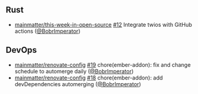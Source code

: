 ## Rust

- [mainmatter/this-week-in-open-source] [#12](https://github.com/mainmatter/this-week-in-open-source/pull/12) Integrate twios with GitHub actions ([@BobrImperator])

## DevOps

- [mainmatter/renovate-config] [#19](https://github.com/mainmatter/renovate-config/pull/19) chore(ember-addon): fix and change schedule to automerge daily ([@BobrImperator])
- [mainmatter/renovate-config] [#18](https://github.com/mainmatter/renovate-config/pull/18) chore(ember-addon): add devDependencies automerging ([@BobrImperator])

[@BobrImperator]: https://github.com/BobrImperator
[mainmatter/renovate-config]: https://github.com/mainmatter/renovate-config
[mainmatter/this-week-in-open-source]: https://github.com/mainmatter/this-week-in-open-source